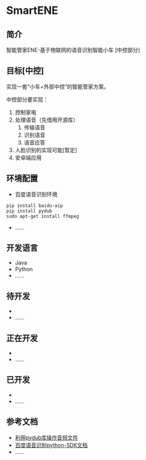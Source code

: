 # SmartENE
## 简介
智能管家ENE-基于物联网的语音识别智能小车 [中控部分]
## 目标[中控]
实现一套“小车+外部中控”的智能管家方案。

中控部分要实现：
1. 控制家电
2. 处理语音（先借用开源库）
 	1. 传输语音
 	2. 识别语音
 	3. 语音应答
3. 人脸识别的实现可能[暂定]
4. 安卓端应用

## 环境配置
+ 百度语音识别环境
```
pip install baidu-aip
pip install pydub
sudo apt-get install ffmpeg
```
+  ......





## 开发语言
+ Java
+ Python
+ ......

## 待开发
+ 
+ ......


## 正在开发
+ 
+ ......

## 已开发
+ 
+ ......

## 参考文档
+ [利用pydub库操作音频文件](http://blog.csdn.net/wr132/article/details/59133085)
+ [百度语音识别python-SDK文档](http://ai.baidu.com/docs#/ASR-Online-Python-SDK/top)
+ ......
